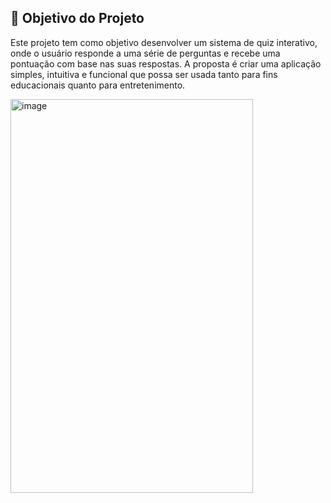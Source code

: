 ## 🎯 Objetivo do Projeto

Este projeto tem como objetivo desenvolver um sistema de quiz interativo, onde o usuário responde a uma série de perguntas e recebe uma pontuação com base nas suas respostas. A proposta é criar uma aplicação simples, intuitiva e funcional que possa ser usada tanto para fins educacionais quanto para entretenimento.





<img width="388" height="630" alt="image" src="https://github.com/user-attachments/assets/2b57d4d2-5360-4b85-be12-b7b77322075a" />
